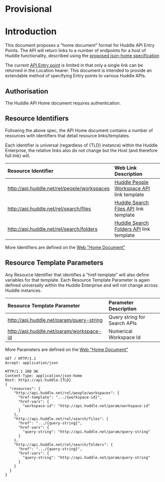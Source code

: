 # Provisional #

# Introduction #

This document proposes a "home document" format for Huddle API Entry Points. 
The API will return links to a number of endpoints for a host of Huddle functionality, described using the [proposed json-home specification](http://tools.ietf.org/html/draft-nottingham-json-home-00)

The current [API Entry point](https://code.google.com/p/huddle-apis-dev/wiki/RootUri) is limited in that only a single link can be returned in the Location hearer. This document is intended to provide an extendable method of specifying Entry points to various Huddle APIs.

## Authorisation ##
The Huddle API Home document requires authentication.

## Resource Identifiers ##
Following the above spec, the API Home document contains a number of resources with identifiers that detail resource links/templates.

Each identifier is universal (regardless of {TLD} instance) within the Huddle Enterprise, the relative links also do not change but the Host (and therefore full link) will.

|Resource Identifier|Web Link Description|
|:------------------|:-------------------|
|http://api.huddle.net/rel/people/workspaces|[Huddle People Workspace API](https://code.google.com/p/huddle-apis-dev/wiki/Workspaces) link template|
|http://api.huddle.net/rel/search/files|[Huddle Search Files API](https://code.google.com/p/huddle-apis-dev/wiki/Search) link template|
|http://api.huddle.net/rel/search/folders|[Huddle Search Folders API](https://code.google.com/p/huddle-apis-dev/wiki/Search) link template|

More Identifiers are defined on the [Web "Home Document"](https://code.google.com/p/huddle-apis-dev/wiki/WebHome)

## Resource Template Parameters ##

Any Resource Identifier that identifies a "href-template" will also define variables for that template. Each Resource Template Parameter is again defined universally within the Huddle Enterprise and will not change across Huddle instances.

|Resource Template Parameter|Parameter Description|
|:--------------------------|:--------------------|
|http://api.huddle.net/param/query-string|Query string for Search APIs|
|http://api.huddle.net/param/workspace-id|Numerical Workspace Id|

More Parameters are defined on the [Web "Home Document"](https://code.google.com/p/huddle-apis-dev/wiki/WebHome)

```
GET / HTTP/1.1
Accept: application/json
```

```
HTTP/1.1 200 OK
Content-Type: application/json-home
Host: https://api.huddle.{TLD}
{
  "resources": {
    "http://api.huddle.net/rel/people/workspaces": {
      "href-template": ".../{workspace-id}",
      "href-vars": {
        "workspace-id": "http://api.huddle.net/param/workspace-id"
      }
    },
    "http://api.huddle.net/rel/search/files": {
      "href": ".../{query-string}",
      "href-vars": {
        "query-string": "http://api.huddle.net/param/query-string"
      }
    },
    "http://api.huddle.net/rel/search/folders": {
      "href": ".../{query-string}",
      "href-vars": {
        "query-string": "http://api.huddle.net/param/query-string"
      }
    }
  }
}

```
